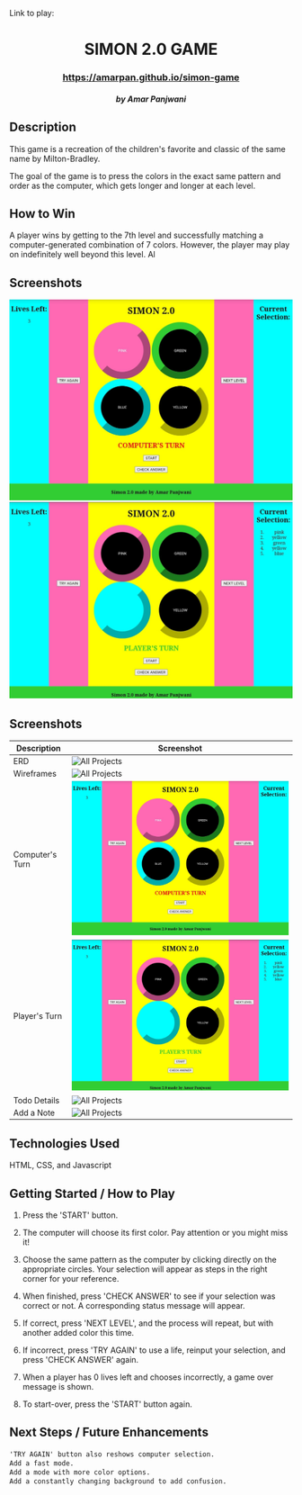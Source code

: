 Link to play:
 # <h1 align="center">SIMON 2.0 GAME</h1>
 #### <h3 align="center">https://amarpan.github.io/simon-game</h3>
 <h5 align="center">by Amar Panjwani</h5>
 
## Description
This game is a recreation of the children's favorite and classic of the same name by Milton-Bradley. 

The goal of the game is to press the colors in the exact same pattern and order as the computer, which gets longer and longer at each level.

## How to Win
A player wins by getting to the 7th level and successfully matching a computer-generated combination of 7 colors. However, the player may play on indefinitely well beyond this level. 
Al

## Screenshots

![Computer's Turn](/images/screenshotComputersTurn.jpg)
![Player's Turn](/images/screenshotPlayersTurn.jpg)

## Screenshots
| Description | Screenshot |
|------------ | ------------|
| ERD | ![All Projects](main_app/static/images/ERD.jpg)
| Wireframes | ![All Projects](main_app/static/images/wireframes/all_wireframes.jpg)
| Computer's Turn | ![All Projects](/images/screenshotComputersTurn.jpg)
| Player's Turn | ![All Projects](/images/screenshotPlayersTurn.jpg)
| Todo Details | ![All Projects](main_app/static/images/screenshots/todo_details_screenshot.jpg)
| Add a Note | ![All Projects](main_app/static/images/screenshots/note_add_screenshot.jpg)

## Technologies Used
HTML, CSS, and Javascript

## Getting Started / How to Play

1. Press the 'START' button.

2. The computer will choose its first color. Pay attention or you might miss it!

3. Choose the same pattern as the computer by clicking directly on the appropriate circles. Your selection will appear as steps in the right corner for your reference.
4. When finished, press 'CHECK ANSWER' to see if your selection was correct or not. A corresponding status message will appear. 
5. If correct, press 'NEXT LEVEL', and the process will repeat, but with another added color this time.
6. If incorrect, press 'TRY AGAIN' to use a life, reinput your selection, and press 'CHECK ANSWER' again.
7. When a player has 0 lives left and chooses incorrectly, a game over message is shown. 
8. To start-over, press the 'START' button again. 

## Next Steps / Future Enhancements
    'TRY AGAIN' button also reshows computer selection.
    Add a fast mode. 
    Add a mode with more color options.
    Add a constantly changing background to add confusion.
    

